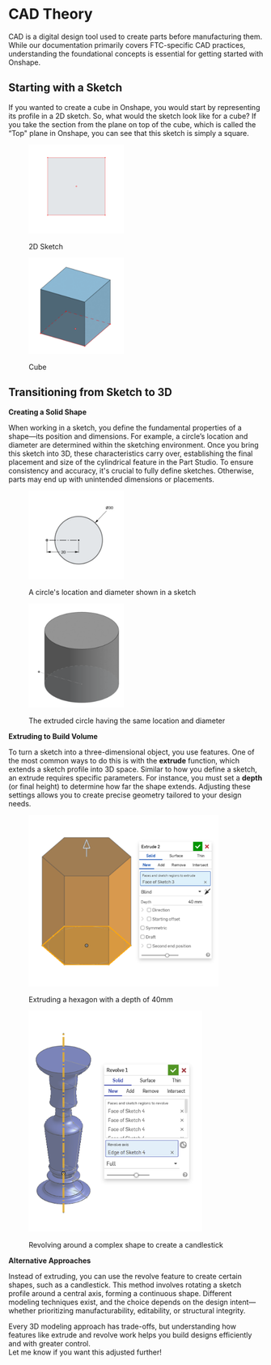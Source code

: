 # CAD Theory

CAD is a digital design tool used to create parts before manufacturing them. While our documentation primarily covers FTC-specific CAD practices, understanding the foundational concepts is essential for getting started with Onshape.

## Starting with a Sketch <a href="#starting-with-a-sketch" id="starting-with-a-sketch"></a>

If you wanted to create a cube in Onshape, you would start by representing its profile in a 2D sketch. So, what would the sketch look like for a cube? If you take the section from the plane on top of the cube, which is called the “Top" plane in Onshape, you can see that this sketch is simply a square.

<div><figure><img src=".gitbook/assets/image (36).png" alt="" width="188"><figcaption><p>2D Sketch </p></figcaption></figure> <figure><img src=".gitbook/assets/image (34).png" alt="" width="188"><figcaption><p>Cube</p></figcaption></figure></div>

## Transitioning from Sketch to 3D

**Creating a Solid Shape**

When working in a sketch, you define the fundamental properties of a shape—its position and dimensions. For example, a circle’s location and diameter are determined within the sketching environment. Once you bring this sketch into 3D, these characteristics carry over, establishing the final placement and size of the cylindrical feature in the Part Studio. To ensure consistency and accuracy, it's crucial to fully define sketches. Otherwise, parts may end up with unintended dimensions or placements.

<div><figure><img src=".gitbook/assets/image (24).png" alt="" width="188"><figcaption><p>A circle's location and diameter shown in a sketch</p></figcaption></figure> <figure><img src=".gitbook/assets/image (25).png" alt="" width="188"><figcaption><p>The extruded circle having the same location and diameter</p></figcaption></figure></div>

**Extruding to Build Volume**

To turn a sketch into a three-dimensional object, you use features. One of the most common ways to do this is with the **extrude** function, which extends a sketch profile into 3D space. Similar to how you define a sketch, an extrude requires specific parameters. For instance, you must set a **depth** (or final height) to determine how far the shape extends. Adjusting these settings allows you to create precise geometry tailored to your design needs.

<div><figure><img src=".gitbook/assets/image (26).png" alt="" width="375"><figcaption><p>Extruding a hexagon with a depth of 40mm</p></figcaption></figure> <figure><img src=".gitbook/assets/image (23).png" alt="" width="343"><figcaption><p>Revolving around a complex shape to create a candlestick</p></figcaption></figure></div>

**Alternative Approaches**

Instead of extruding, you can use the revolve feature to create certain shapes, such as a candlestick. This method involves rotating a sketch profile around a central axis, forming a continuous shape. Different modeling techniques exist, and the choice depends on the design intent—whether prioritizing manufacturability, editability, or structural integrity.

Every 3D modeling approach has trade-offs, but understanding how features like extrude and revolve work helps you build designs efficiently and with greater control.\
Let me know if you want this adjusted further!
